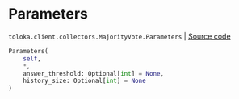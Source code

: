 # Parameters
`toloka.client.collectors.MajorityVote.Parameters` | [Source code](https://github.com/Toloka/toloka-kit/blob/v1.2.3/src/client/collectors.py#L445)

```python
Parameters(
    self,
    *,
    answer_threshold: Optional[int] = None,
    history_size: Optional[int] = None
)
```

